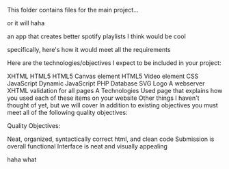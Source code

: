 This folder contains files for the main project...

or it will haha


an app that creates better spotify playlists I think would be cool

specifically, here's how it would meet all the requirements


Here are the technologies/objectives I expect to be included in your project:

XHTML
HTML5
HTML5 Canvas element
HTML5 Video element
CSS
JavaScript
Dynamic JavaScript
PHP
Database
SVG Logo
A webserver
XHTML validation for all pages
A Technologies Used page that explains how you used each of these items on your website
Other things I haven't thought of yet, but we will cover
In addition to existing objectives you must meet all of the following quality objectives:

Quality Objectives:

Neat, organized, syntactically correct html, and clean code
Submission is overall functional
Interface is neat and visually appealing

haha what

